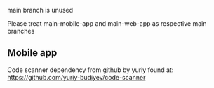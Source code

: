 main branch is unused

Please treat main-mobile-app and main-web-app as respective main branches

## Mobile app

Code scanner dependency from github by yuriy found at:
https://github.com/yuriy-budiyev/code-scanner
